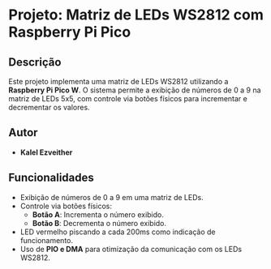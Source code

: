 # Projeto: Matriz de LEDs WS2812 com Raspberry Pi Pico

## Descrição
Este projeto implementa uma matriz de LEDs WS2812 utilizando a **Raspberry Pi Pico W**. O sistema permite a exibição de números de 0 a 9 na matriz de LEDs 5x5, com controle via botões físicos para incrementar e decrementar os valores.

## Autor
- **Kalel Ezveither**

## Funcionalidades
- Exibição de números de 0 a 9 em uma matriz de LEDs.
- Controle via botões físicos:
  - **Botão A**: Incrementa o número exibido.
  - **Botão B**: Decrementa o número exibido.
- LED vermelho piscando a cada 200ms como indicação de funcionamento.
- Uso de **PIO e DMA** para otimização da comunicação com os LEDs WS2812.
